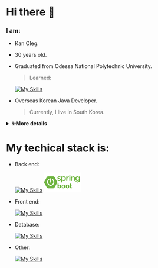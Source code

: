# Hi there 👋
    
### I am:
- Kan Oleg.
- 30 years old.
- Graduated from Odessa National Polytechnic University.
    > Learned:
    
    [![My Skills](https://skillicons.dev/icons?i=matlab,cpp&theme=light)](https://skillicons.dev)
    
- Overseas Korean Java Developer.
    > Currently, I live in South Korea.

<details>
    <summary><b>✨More details</b></summary><br/>
    I am from the southern part of Ukraine, but I was born in Uzbekistan. I lived in Ukraine half of my life, so I could say it is my homeland. Ukraine is a beautiful place with friendly people. Here I grew, studied and graduated from one of the biggest universities in my city.

During my study at the university, I had a brief experience coding in C++ and MATLAB. Also, I understood that to be an electrical engineer is not my way. Because I liked programming lessons, I decided to become a developer.

However, I knew I needed money for my studies, but working in my country was not the best choice. Luckily, I'm Korean and I have the opportunity to work in Korea. I had a plan and I stuck to the plan.
I worked in different factories with different people for three years.
Honestly, it was really hard, but I withstood, and now I can say, Korea is the best place I have been.

Then, I found out about the Habsida course and decided to live in Korea.

After getting into the Habsida program, I had the opportunity to learn about back-end programming and gain proficiency in Java and Spring framework. We solved various problems which required Spring Security, Spring MVC, Spring Boot, Maven, Hibernate, Tomcat, HTML, CSS, MySQL, JavaScript, Bootstrap, Thymeleaf, Rest API, GraphQL.
</details>

# My techical stack is:
- Back end:
  
  [![My Skills](https://skillicons.dev/icons?i=java,spring,hibernate&theme=light)](https://skillicons.dev)
  <img src="other/spring-boot-logo.png" alt="drawing" width="100"/>
- Front end:
  
  [![My Skills](https://skillicons.dev/icons?i=js,jquery,bootstrap,css,html)](https://skillicons.dev)
- Database:
  
  [![My Skills](https://skillicons.dev/icons?i=mysql,mongodb,postgres&theme=light)](https://skillicons.dev)
- Other:
  
  [![My Skills](https://skillicons.dev/icons?i=git,github,gitlab,docker,prometheus,grafana,graphql,idea,maven,postman&theme=light)](https://skillicons.dev)

<!--
# My certificates:
- [English](certificate/english.pdf)
- [Korean](certificate/korean.pdf)
- HABSIDA CODING SCHOOL

- Udemy
  - [Spring](certificate/zaur.pdf)
  - [Git](certificate/alishev.pdf)
  -->
  <!--
  # Other
  <img src="https://github-readme-stats.vercel.app/api/top-langs?username=OlegKahn&layout=compact"/>
  <img src="https://github-readme-stats.vercel.app/api?username=OlegKahn&show_icons=true"/>
  <img src="https://github-readme-streak-stats.herokuapp.com/?user=OlegKahn"/>

**OlegKahn/OlegKahn** is a ✨ _special_ ✨ repository because its `README.md` (this file) appears on your GitHub profile.

Here are some ideas to get you started:

- 🔭 I’m currently working on ...
- 🌱 I’m currently learning ...
- 👯 I’m looking to collaborate on ...
- 🤔 I’m looking for help with ...
- 💬 Ask me about ...
- 📫 How to reach me: ...
- 😄 Pronouns: ...
- ⚡ Fun fact: ...
-->
